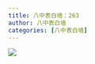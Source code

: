 ```yaml
---
title: 八中表白墙：263
author: 八中表白墙
categories: [八中表白墙]
---
```


![]( https://img.urlnode.com/file/519599306a2d8c0af4e77.jpg)
